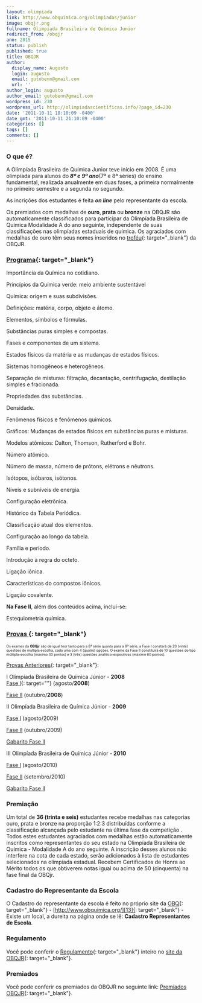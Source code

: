```yaml
---
layout: olimpiada 
link: http://www.obquimica.org/olimpiadas/junior
image: obqjr.png 
fullname: Olimpíada Brasileira de Química Junior 
redirect_from: /obqjr 
ano: 2015
status: publish
published: true
title: OBQJR
author:
  display_name: Augusto
  login: augusto
  email: gutobenn@gmail.com
  url: ''
author_login: augusto
author_email: gutobenn@gmail.com
wordpress_id: 230
wordpress_url: http://olimpiadascientificas.info/?page_id=230
date: '2011-10-11 18:10:09 -0400'
date_gmt: '2011-10-11 21:10:09 -0400'
categories: []
tags: []
comments: []
---
```


### O que é?

  
A Olimpíada Brasileira de Química Junior teve início em 2008. &Eacute; uma olimpíada para alunos do<strong> </strong>***8º e 9º ano***(7&ordf; e 8&ordf; séries) do ensino fundamental, realizada anualmente em duas fases, a primeira normalmente no primeiro semestre e a segunda no segundo.

As incrições dos estudantes é feita <em><strong>on line</strong> </em>pelo representante da escola.

Os premiados com medalhas de<strong> ouro</strong>,<strong> prata</strong> ou<strong> </strong>**bronze** na OBQJR são automaticamente classificados para participar da Olimpíada Brasileira de Química Modalidade A do ano
seguinte, independente de suas classificações nas olimpíadas estaduais de química. Os agraciados com medalhas de ouro têm seus nomes inseridos no [troféu][2]{: target="_blank"} da OBQJR.



### [Programa][3]{: target="_blank"}

  
Importância da Química no cotidiano.

Princípios da Química verde: meio ambiente sustentável

Química: origem e suas subdivisões.

Definições: matéria, corpo, objeto e átomo.

Elementos, símbolos e fórmulas.

Substâncias puras simples e compostas.

Fases e componentes de um sistema.

Estados físicos da matéria e as mudanças de estados físicos.

Sistemas homogêneos e heterogêneos.

Separação de misturas: filtração, decantação, centrifugação, destilação simples e fracionada.

Propriedades das substâncias.

Densidade.

Fenômenos físicos e fenômenos químicos.

Gráficos: Mudanças de estados físicos em substâncias puras e misturas.

Modelos atômicos: Dalton, Thomson, Rutherford e Bohr.

Número atômico.

Número de massa, número de prótons, elétrons e nêutrons.

Isótopos, isóbaros, isótonos.

Níveis e subníveis de energia.

Configuração eletrônica.

Histórico da Tabela Periódica.

Classificação atual dos elementos.

Configuração ao longo da tabela.

Família e período.

Introdução à regra do octeto.

Ligação iônica.

Características do compostos iônicos.

Ligação covalente.



**Na Fase II**, além dos conteúdos acima, inclui-se:

Estequiometria química.



### [Provas ][4]{: target="_blank"}

  
<span style="font-size: xx-small;"><strong> </strong>Os exames da **OBQjr** s</span><span style="font-size: xx-small;">ão de igual teor tanto para a 8ª série quanto para a 9ª série, a Fase I constará de 20 (vinte) questões de múltipla escolha, cada uma com 4 (quatro) opções. O exame da Fase II constituirá de 10 questões do tipo múltipla-escolha (máximo 40 pontos) e 3 (três) questões analítico-expositivas (máximo 60 pontos).</span>



[Provas Anteriores][4]{: target="_blank"}\:

I Olimpíada Brasileira de Química Júnior - <strong>2008 </strong>  
 [Fase I][5]{: target=""} (agosto/**2008**)

[Fase II][6] (outubro/**2008**)



II Olimpíada Brasileira de Química Júnior - <strong>2009 </strong>

[Fase I][7] (agosto/2009)

[Fase II][8] (outubro/2009)

[Gabarito Fase II][9]



III Olimpíada Brasileira de Química Júnior -<strong> 2010 </strong>

[Fase I][10] (agosto/2010)

[Fase II][11] (setembro/2010)

[Gabarito Fase II][12]



### Premiação

  
Um total de **36 (trinta e seis)** estudantes recebe medalhas nas categorias ouro, prata e bronze na proporção 1:2:3 distribuídas conforme a classificação alcançada pelo estudante na última fase da competição . Todos estes estudantes agraciados com medalhas estão automaticamente inscritos como representantes do seu estado na Olimpíada Brasileira de Química - Modalidade A do ano seguinte. A inscrição desses alunos não interfere na cota de cada estado, serão adicionados &agrave; lista de estudantes selecionados na olimpíada estadual. Recebem Certificados de Honra ao Mérito todos os que obtiverem notas igual ou acima de 50 (cinquenta) na fase final da OBQjr.



### Cadastro do Representante da Escola

  
O Cadastro do representante da escola é feito no próprio site da [OBQ][13]{: target="_blank"} - [http://www.obquimica.org/][13]{: target="_blank"} - Existe um local, a dureita na página onde se lê: **Cadastro Representantes de Escola**.



### Regulamento

  
Você pode conferir o [Regulamento][14]{: target="_blank"} inteiro no [site da OBQJR][14]{: target="_blank"}.



### Premiados

  
Você pode conferir os premiados da OBQJR no seguinte link: [Premiados OBQJR][15]{: target="_blank"}.





[1]: http://www.obquimica.org/olimpiadas/junior
[2]: http://www.obq.ufc.br/trofeuOBQ.htm
[3]: http://www.obq.ufc.br/programaOBQjr.html
[4]: http://www.obq.ufc.br/obqjrexam.html
[5]: http://www.obq.ufc.br/OBQJunior2008.pdf
[6]: http://www.obq.ufc.br/OBQJunior2008F2.pdf
[7]: http://www.obq.ufc.br/OBQJunior2009.pdf
[8]: http://www.obq.ufc.br/OBQJunior2009F2.pdf
[9]: http://www.obq.ufc.br/gabaritoOBQJunior2009F2.pdf
[10]: http://www.obq.ufc.br/OBQJunior2010.pdf
[11]: http://www.obq.ufc.br/OBQJunior2010F2.pdf
[12]: http://www.obq.ufc.br/gabaritoOBQJunior2010F2.pdf
[13]: http://www.obquimica.org/
[14]: http://www.obq.ufc.br/obqjrregul.htm
[15]: http://www.obq.ufc.br/resultobqjr.htm
